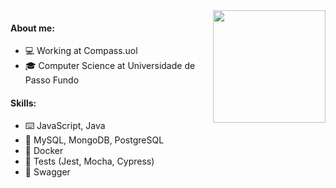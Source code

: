<img align="right" height="180em" src="https://github-readme-stats.vercel.app/api/top-langs/?username=leonardocrestani&layout=compact&langs_count=7&theme=default"/>

#### About me:
- 💻 Working at Compass.uol
- 🎓 Computer Science at Universidade de Passo Fundo

#### Skills:
- ⌨️ JavaScript, Java
- 🏮 MySQL, MongoDB, PostgreSQL
- 🧮 Docker
- 🧫 Tests (Jest, Mocha, Cypress)
- 📄 Swagger
<br>


  
<!--
**leonardocrestani/leonardocrestani** is a ✨ _special_ ✨ repository because its `README.md` (this file) appears on your GitHub profile.

Here are some ideas to get you started:

- 🔭 I’m currently working on ...
- 🌱 I’m currently learning ...
- 👯 I’m looking to collaborate on ...
- 🤔 I’m looking for help with ...
- 💬 Ask me about ...
- 📫 How to reach me: ...
- 😄 Pronouns: ...
- ⚡ Fun fact: ...
-->

